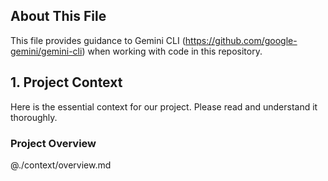 ## About This File

This file provides guidance to Gemini CLI (https://github.com/google-gemini/gemini-cli) when working with code in this repository.

## 1. Project Context
Here is the essential context for our project. Please read and understand it thoroughly.

### Project Overview
@./context/overview.md
